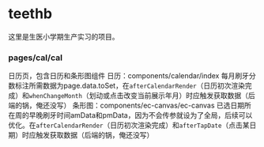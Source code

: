 # teethb
这里是生医小学期生产实习的项目。

### pages/cal/cal
日历页，包含日历和条形图组件
日历：components/calendar/index
每月刷牙分数标注所需数据为page.data.toSet，在`afterCalendarRender`（日历初次渲染完成）和`whenChangeMonth`（划动或点击改变当前展示年月）时应触发获取数据（后端的锅，俺还没写）
条形图：components/ec-canvas/ec-canvas
已选日期所在周的早晚刷牙时间amData和pmData，因为不会传参就设为了全局，后续可以优化。在`afterCalendarRender`（日历初次渲染完成）和`afterTapDate`（点击某日期）时应触发获取数据（后端的锅，俺还没写）
